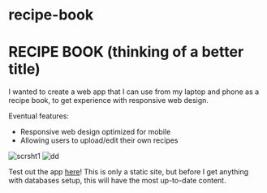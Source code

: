 # recipe-book

# RECIPE BOOK (thinking of a better title)

I wanted to create a web app that I can use from my laptop and phone as a recipe book, to get experience with responsive web design.

Eventual features:
- Responsive web design optimized for mobile
- Allowing users to upload/edit their own recipes

![scrsht1](https://user-images.githubusercontent.com/8081069/167322021-b4fda4c9-8ed3-4157-a8d5-acd9cf317803.PNG)
![dd](https://user-images.githubusercontent.com/8081069/167321910-0b2346d5-c9e2-4a11-af23-4a4c2c037bb7.png)

Test out the app [here](https://rwd-test-drive.surge.sh/search.html)! This is only a static site, but before I get anything with databases setup, this will have the most up-to-date content.
